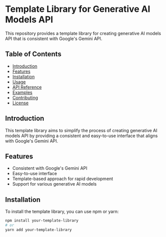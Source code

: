 # Template Library for Generative AI Models API

This repository provides a template library for creating generative AI models API that is consistent with Google's Gemini API.

## Table of Contents

- [Introduction](#introduction)
- [Features](#features)
- [Installation](#installation)
- [Usage](#usage)
- [API Reference](#api-reference)
- [Examples](#examples)
- [Contributing](#contributing)
- [License](#license)

## Introduction

This template library aims to simplify the process of creating generative AI models API by providing a consistent and easy-to-use interface that aligns with Google's Gemini API.

## Features

- Consistent with Google's Gemini API
- Easy-to-use interface
- Template-based approach for rapid development
- Support for various generative AI models

## Installation

To install the template library, you can use npm or yarn:

```bash
npm install your-template-library
# or
yarn add your-template-library

